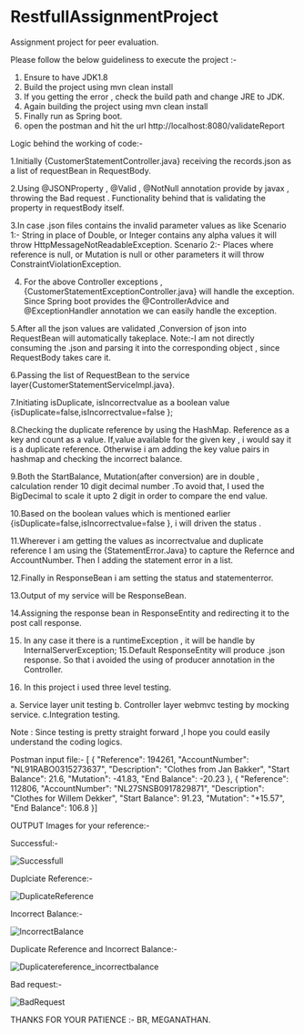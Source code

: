 # RestfullAssignmentProject
Assignment project for peer evaluation.


Please follow the below guideliness to execute the project :-

1. Ensure to have JDK1.8
2. Build the project using mvn clean install
3. If you getting the error , check the build path and change JRE to JDK.
4. Again building the project using mvn clean install
5. Finally run as Spring boot.
6. open the postman and hit the url http://localhost:8080/validateReport


Logic behind the working of code:-

1.Initially {CustomerStatementController.java} receiving the records.json 
as a list of requestBean in RequestBody.

2.Using @JSONProperty , @Valid , @NotNull annotation provide by javax , throwing the Bad request .
 Functionality behind that is validating the property in requestBody itself. 
 
3.In case .json files contains the invalid parameter values as like
Scenario 1:-
	String in place of Double, or 
	Integer contains any alpha values it will throw HttpMessageNotReadableException.
Scenario 2:-
	Places where reference is null, or Mutation is null or other parameters it will throw ConstraintViolationException.

4. For the above Controller exceptions , {CustomerStatementExceptionController.java} will handle the exception.
Since Spring boot provides the @ControllerAdvice and @ExceptionHandler annotation we can easily handle the exception.

5.After all the json values are validated ,Conversion of json into RequestBean will automatically takeplace.
	Note:-I am not directly consuming the .json and parsing it into the corresponding object , since RequestBody takes care it.

6.Passing the list of RequestBean to the service layer{CustomerStatementServiceImpl.java}.

7.Initiating isDuplicate, isIncorrectvalue as a boolean value {isDuplicate=false,isIncorrectvalue=false };
 
8.Checking the duplicate reference by using the HashMap.  Reference as a key and count as a value.
	If,value available for the given key , i would say it is a duplicate reference.
	Otherwise i am adding the key value pairs in hashmap and checking the incorrect balance.
	
9.Both the StartBalance, Mutation(after conversion)  are in double , calculation render 10 digit decimal number  .To avoid that,
I used the BigDecimal to scale it upto 2 digit in order to compare the end value.

10.Based on the boolean values which is mentioned earlier {isDuplicate=false,isIncorrectvalue=false }, 
i will driven the status .

11.Wherever i am getting the values as incorrectvalue and duplicate reference I am using the {StatementError.Java} to capture the Refernce and AccountNumber.
Then I adding the statement error in  a list.

12.Finally in ResponseBean i am setting the status and statementerror.

13.Output of my service will be ResponseBean.

14.Assigning the response bean in ResponseEntity and redirecting it to the post call response.

15. In any case it there is a runtimeException , it will be handle by InternalServerException<userDefiendException>;
15.Default ResponseEntity will produce .json response. So that i avoided the using of producer annotation in the Controller.

16. In this project i used three level testing.

a. Service layer unit testing
b. Controller layer webmvc testing by mocking service.
c.Integration testing.

Note : Since testing is pretty straight forward ,I hope you could easily understand the coding logics.
 
Postman input file:-
[
  {
    "Reference": 194261,
    "AccountNumber": "NL91RABO0315273637",
    "Description": "Clothes from Jan Bakker",
    "Start Balance": 21.6,
    "Mutation": -41.83,
    "End Balance": -20.23
  },
  {
    "Reference": 112806,
    "AccountNumber": "NL27SNSB0917829871",
    "Description": "Clothes for Willem Dekker",
    "Start Balance": 91.23,
    "Mutation": "+15.57",
    "End Balance": 106.8
  }]


OUTPUT Images for your reference:-

Successful:-

![Successfull](https://user-images.githubusercontent.com/54101562/89869397-ec759c80-dbd1-11ea-9c89-23a9f24bd1eb.PNG)

Duplciate Reference:-

![DuplicateReference](https://user-images.githubusercontent.com/54101562/89868974-46299700-dbd1-11ea-8373-e31f45671227.PNG)

Incorrect Balance:-

![IncorrectBalance](https://user-images.githubusercontent.com/54101562/89869240-b506f000-dbd1-11ea-8811-d162c6bbcdae.PNG)

Duplicate Reference and Incorrect Balance:-

![Duplicatereference_incorrectbalance](https://user-images.githubusercontent.com/54101562/89869253-b9cba400-dbd1-11ea-96d1-f6d772396883.PNG)

Bad request:-

![BadRequest](https://user-images.githubusercontent.com/54101562/89869217-ab7d8800-dbd1-11ea-8876-2738a9c53d72.PNG)


THANKS FOR YOUR PATIENCE :-
BR,
MEGANATHAN.


